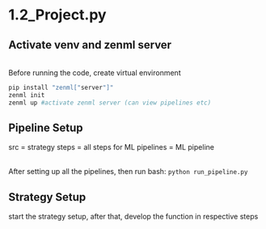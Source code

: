 # 1.2_Project.py
## Activate venv and zenml server
<br>Before running the code, create virtual environment
```bash
pip install "zenml["server"]"
zenml init
zenml up #activate zenml server (can view pipelines etc)
```

## Pipeline Setup
src = strategy
steps = all steps for ML
pipelines = ML pipeline

<br>After setting up all the pipelines, then run bash: `python run_pipeline.py`

## Strategy Setup
start the strategy setup, after that, develop the function in respective steps
